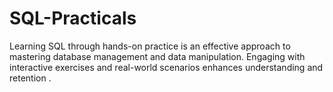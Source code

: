 # SQL-Practicals
Learning SQL through hands-on practice is an effective approach to mastering database management and data manipulation. Engaging with interactive exercises and real-world scenarios enhances understanding and retention .

